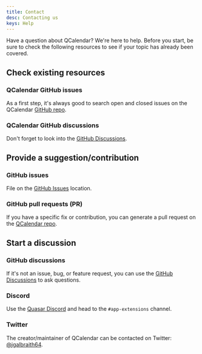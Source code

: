 ```yaml
---
title: Contact
desc: Contacting us
keys: Help
---
```


Have a question about QCalendar? We're here to help. Before you start, be sure to check the following resources to see if your topic has already been covered.

## Check existing resources

### QCalendar GitHub issues

As a first step, it's always good to search open and closed issues on the QCalendar [GitHub repo](https://github.com/quasarframework/quasar-ui-qcalendar/tree/dev).

### QCalendar GitHub discussions

Don't forget to look into the [GitHub Discussions](https://github.com/quasarframework/quasar-ui-qcalendar/discussions).

## Provide a suggestion/contribution

### GitHub issues

File on the [GitHub Issues](https://github.com/quasarframework/quasar-ui-qcalendar/issues) location.

### GitHub pull requests (PR)

If you have a specific fix or contribution, you can generate a pull request on the [QCalendar repo](https://github.com/quasarframework/quasar-ui-qcalendar/tree/dev).

## Start a discussion

### GitHub discussions

If it's not an issue, bug, or feature request, you can use the [GitHub Discussions](https://github.com/quasarframework/quasar-ui-qcalendar/discussions) to ask questions.

### Discord

Use the [Quasar Discord](https://chat.quasar.dev) and head to the `#app-extensions` channel.

### Twitter

The creator/maintainer of QCalendar can be contacted on Twitter: [@jgalbraith64](https://twitter.com/jgalbraith64).
